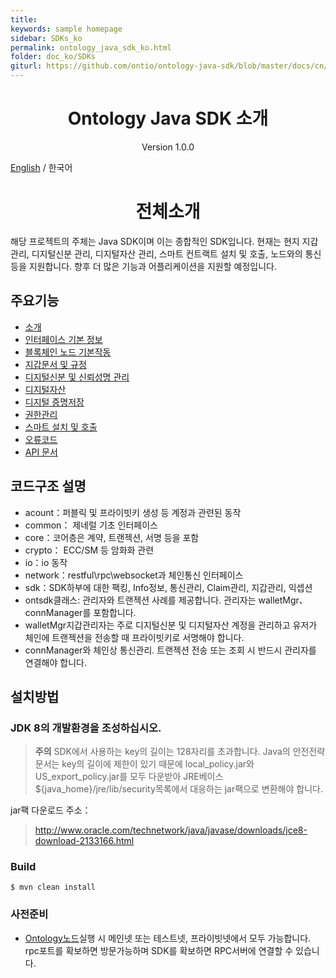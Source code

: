```yaml
---
title:
keywords: sample homepage
sidebar: SDKs_ko
permalink: ontology_java_sdk_ko.html
folder: doc_ko/SDKs
giturl: https://github.com/ontio/ontology-java-sdk/blob/master/docs/cn/README.md
---
```


<h1 align="center"> Ontology Java SDK 소개 </h1>

<p align="center" class="version">Version 1.0.0 </p>

[English](./ontology_java_sdk_en.html) / 한국어

<h1 align="center">전체소개</h1>





해당 프로젝트의 주체는 Java SDK이며 이는 종합적인 SDK입니다. 현재는 현지 지갑관리, 디지털신분 관리, 디지털자산 관리, 스마트 컨트랙트 설치 및 호출, 노드와의 통신 등을 지원합니다. 향후 더 많은 기능과 어플리케이션을 지원할 예정입니다.  

## 주요기능

- [소개](sdk_get_start.md)
- [인터페이스 기본 정보](./ontology_java_sdk_interface_ko.html)
- [블록체인 노드 기본작동](./ontology_java_sdk_basic_ko.html)
- [지갑문서 및 규정](Wallet_File_Specification_cn.md)
- [디지털신분 및 신뢰성명 관리](./ontology_java_sdk_identity_claim_ko.html)
- [디지털자산](./ontology_java_sdk_asset_ko.html)
- [디지털 증명저장](./ontology_java_sdk_attest_ko.html)
- [권한관리](./ontology_java_sdk_auth_ko.html)
- [스마트 설치 및 호출](./ontology_java_sdk_smartcontract_ko.html)
- [오류코드](./ontology_java_sdk_errorcode_ko.html)
- [API 문서](https://apidoc.ont.io/javasdk/)

## 코드구조 설명

* acount：퍼블릭 및 프라이빗키 생성 등 계정과 관련된 동작
* common： 제네럴 기초 인터페이스
* core：코어층은 계약, 트랜젝션, 서명 등을 포함 
* crypto： ECC/SM 등 암화화 관련
* io：io 동작
* network：restful\rpc\websocket과 체인통신 인터페이스
* sdk：SDK하부에 대한 팩킹, Info정보, 통신관리, Claim관리, 지갑관리, 익셉션
* ontsdk클래스: 관리자와 트랜젝션 사례를 제공합니다. 관리자는 walletMgr、connManager를 포함합니다.
* walletMgr지갑관리자는 주로 디지털신분 및 디지털자산 계정을 관리하고 유저가 체인에 트랜젝션을 전송할 때 프라이빗키로 서명해야 합니다. 
* connManager와 체인상 통신관리. 트랜젝션 전송 또는 조회 시 반드시 관리자를 연결해야 합니다.
 
## 설치방법

### JDK 8의 개발환경을 조성하십시오. 

>**주의** 
SDK에서 사용하는 key의 길이는 128자리를 초과합니다. Java의 안전전략문서는 key의 길이에 제한이 있기 때문에 local_policy.jar와 US_export_policy.jar를 모두 다운받아 JRE베이스 ${java_home}/jre/lib/security목록에서 대응하는 jar팩으로 변환해야 합니다. 

jar팩 다운로드 주소：

>http://www.oracle.com/technetwork/java/javase/downloads/jce8-download-2133166.html


### Build

```
$ mvn clean install
```

### 사전준비

* [Ontology노드](https://github.com/ontio/ontology/releases)실행 시 메인넷 또는 테스트넷, 프라이빗넷에서 모두 가능합니다. rpc포트를 확보하면 방문가능하며 SDK를 확보하면 RPC서버에 연결할 수 있습니다. 
